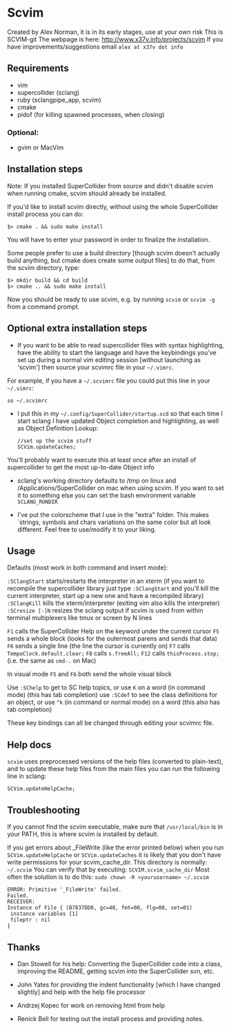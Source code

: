 Scvim
=====

Created by Alex Norman, it is in its early stages, use at your own risk
This is SCVIM-git
The webpage is here: http://www.x37v.info/projects/scvim
If you have improvements/suggestions email `alex at x37v dot info`


Requirements
------------

- vim
- supercollider (sclang)
- ruby (sclangpipe_app, scvim)
- cmake
- pidof (for killing spawned processes, when closing)

### Optional:

- gvim or MacVim


Installation steps
------------------

Note: If you installed SuperCollider from source and didn't disable scvim when running cmake, scvim should already be installed.

If you'd like to install scvim directly, without using the whole SuperCollider install process you can do:

```
$> cmake . && sudo make install
```

You will have to enter your password in order to finalize the installation.

Some people prefer to use a build directory [though scvim doesn't actually build anything, but cmake does create some output files] to do that, from the scvim directory, type:

```
$> mkdir build && cd build
$> cmake .. && sudo make install
```

Now you should be ready to use scvim, e.g. by running `scvim` or `scvim -g` from a command prompt.


Optional extra installation steps
---------------------------------

* If you want to be able to read supercollider files with syntax highlighting, 
have the ability to start the language and have the keybindings you've set
up during a normal vim editing session [without launching as 'scvim'] then
source your scvimrc file in your `~/.vimrc`.

For example, if you have a `~/.scvimrc` file you could put this line in your `~/.vimrc`:

   `so ~/.scvimrc`

* I put this in my `~/.config/SuperCollider/startup.scd` so that each time I start sclang I have updated
Object completion and highlighting, as well as Object Definition Lookup:

  ```
  //set up the scvim stuff
  SCVim.updateCaches;
  ```

You'll probably want to execute this at least once after an install of
supercollider to get the most up-to-date Object info

* sclang's working directory defaults to /tmp on linux and
/Applications/SuperCollider on mac when using scvim. If you want to
set it to something else you can set the bash environment variable
`SCLANG_RUNDIR`

* I've put the colorscheme that I use in the "extra" folder. This makes
`strings, symbols and chars variations on the same color but all look
different.  Feel free to use/modify it to your liking.


Usage
-----

Defaults (most work in both command and insert mode):

`:SClangStart` starts/restarts the interpreter in an xterm
(if you want to recompile the supercollider library just type `:SClangStart` and you'll
kill the current interpreter, start up a new one and have a recompiled library)
`:SClangKill` kills the xterm/interpreter (exiting vim also kills the interpreter)
`:SCresize [-]N` resizes the sclang output if scvim is used from within terminal multiplexers like tmux or screen by N lines

`F1` calls the SuperCollider Help on the keyword under the current cursor
`F5` sends a whole block (looks for the outermost parens and sends that data)
`F6` sends a single line (the line the cursor is currently on)
`F7` calls `TempoClock.default.clear;`
`F8` calls `s.freeAll;`
`F12` calls `thisProcess.stop;` (i.e. the same as `cmd-.` on Mac)

In visual mode `F5` and `F6` both send the whole visual block

Use `:SChelp` to get to SC help topics, or use `K` on a word (in command mode)
   (this has tab completion)
use `:SCdef` to see the class definitions for an object, or use `^k` (in command or normal mode)
on a word (this also has tab completion)

These key bindings can all be changed through editing your scvimrc file.


Help docs
---------

`scvim` uses preprocessed versions of the help files (converted to plain-text),
and to update these help files from the main files you can run the following
line in sclang:

  ```
  SCVim.updateHelpCache;
  ```


Troubleshooting
---------------

If you cannot find the scvim executable, make sure that `/usr/local/bin` is
in your PATH, this is where scvim is installed by default.

If you get errors about _FileWrite (like the error printed below) when you run
`SCVim.updateHelpCache` or `SCVim.updateCaches` it is likely that you don't have
write permissions for your scvim_cache_dir.
This directory is normally: `~/.scvim`
You can verify that by executing: `SCVIM.scvim_cache_dir`
Most often the solution is to do this: `sudo chown -R <yourusername> ~/.scvim`

```
ERROR: Primitive '_FileWrite' failed.
Failed.
RECEIVER:
Instance of File { (B7837DD0, gc=40, fmt=00, flg=00, set=01)
 instance variables [1]
 fileptr : nil
}
```


Thanks
------

- Dan Stowell for his help:
Converting the SuperCollider code into a class, improving the README,
getting scvim into the SuperCollider svn, etc.

- John Yates for providing the indent functionality [which I have changed slightly] and help with the help file processor

- Andrzej Kopec for work on removing html from help

- Renick Bell for testing out the install process and providing notes.
